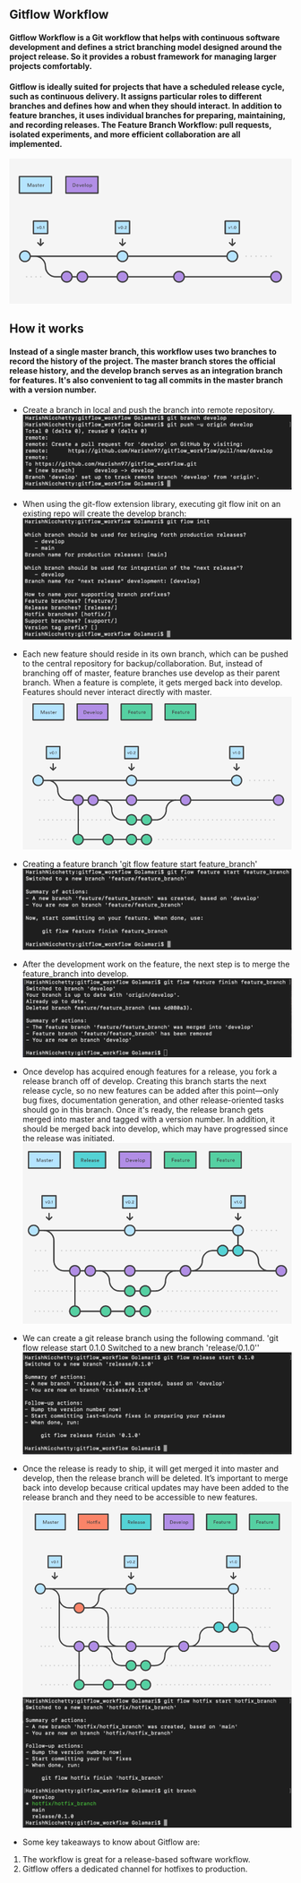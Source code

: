 ## Gitflow Workflow

#### Gitflow Workflow is a Git workflow that helps with continuous software development and defines a strict branching model designed around the project release. So it provides a robust framework for managing larger projects comfortably. 
#### Gitflow is ideally suited for projects that have a scheduled release cycle, such as continuous delivery. It assigns particular roles to different branches and defines how and when they should interact. In addition to feature branches, it uses individual branches for preparing, maintaining, and recording releases. The Feature Branch Workflow: pull requests, isolated experiments, and more efficient collaboration are all implemented.
![gitflow](./Images/gitflow.png)

## How it works

#### Instead of a single master branch, this workflow uses two branches to record the history of the project. The master branch stores the official release history, and the develop branch serves as an integration branch for features. It's also convenient to tag all commits in the master branch with a version number.

- Create a branch in local and push the branch into remote repository.
![g1](./Images/g1.png)


- When using the git-flow extension library, executing git flow init on an existing repo will create the develop branch:
![g2](./Images/g2.png)

- Each new feature should reside in its own branch, which can be pushed to the central repository for backup/collaboration. But, instead of branching off of master, feature branches use develop as their parent branch. When a feature is complete, it gets merged back into develop. Features should never interact directly with master.
![g3](./Images/g3.png)

- Creating a feature branch
'git flow feature start feature_branch'
![g4](./Images/g4.png)

- After the development work on the feature, the next step is to merge the feature_branch into develop.
![g5](./Images/g5.png)

- Once develop has acquired enough features for a release, you fork a release branch off of develop. Creating this branch starts the next release cycle, so no new features can be added after this point—only bug fixes, documentation generation, and other release-oriented tasks should go in this branch. 
Once it's ready, the release branch gets merged into master and tagged with a version number. In addition, it should be merged back into develop, which may have progressed since the release was initiated.
![g6](./Images/g6.png)

- We can create a git release branch using the following command.
'git flow release start 0.1.0
Switched to a new branch 'release/0.1.0''
![g7](./Images/g7.png)

- Once the release is ready to ship, it will get merged it into master and develop, then the release branch will be deleted. It’s important to merge back into develop because critical updates may have been added to the release branch and they need to be accessible to new features.
![g8](./Images/g8.png)
![g9](./Images/g9.png)

- Some key takeaways to know about Gitflow are:

1. The workflow is great for a release-based software workflow.
2. Gitflow offers a dedicated channel for hotfixes to production.

